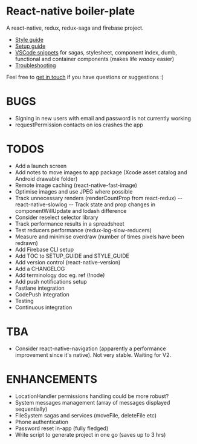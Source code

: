 # React-native boiler-plate

A react-native, redux, redux-saga and firebase project.

* [Style guide](./STYLE_GUIDE.md)
* [Setup guide](./SETUP_GUIDE.md)
* [VSCode snippets](./snippets.json) for sagas, stylesheet, component index, dumb, functional and container components (makes life _waaay_ easier)
* [Troubleshooting](./TROUBLESHOOTING.md)

Feel free to [get in touch](mailto:shaun@aux.co.za) if you have questions or suggestions :)

# BUGS

* Signing in new users with email and password is not currently working
* requestPermission contacts on ios crashes the app

# TODOS

* Add a launch screen
* Add notes to move images to app package (Xcode asset catalog and Android drawable folder)
* Remote image caching (react-native-fast-image)
* Optimise images and use JPEG where possible
* Track unnecessary renders (renderCountProp from react-redux)
  -- react-native-slowlog
  -- Track state and prop changes in componentWillUpdate and lodash difference
* Consider reselect selector library
* Track performance results in a spreadsheet
* Test reducers performance (redux-log-slow-reducers)
* Measure and minimise overdraw (number of times pixels have been redrawn)
* Add Firebase CLI setup
* Add TOC to SETUP_GUIDE and STYLE_GUIDE
* Add version control (react-native-version)
* Add a CHANGELOG
* Add terminology doc eg. ref (!node)
* Add push notifications setup
* Fastlane integration
* CodePush integration
* Testing
* Continuous integration

# TBA

* Consider react-native-navigation (apparently a performance improvement since it's native). Not very stable. Waiting for V2.

# ENHANCEMENTS

* LocationHandler permissions handling could be more robust?
* System messages management (array of messages displayed sequentially)
* FileSystem sagas and services (moveFile, deleteFile etc)
* Phone authentication
* Password reset in-app (fully fledged)
* Write script to generate project in one go (saves up to 3 hrs)
